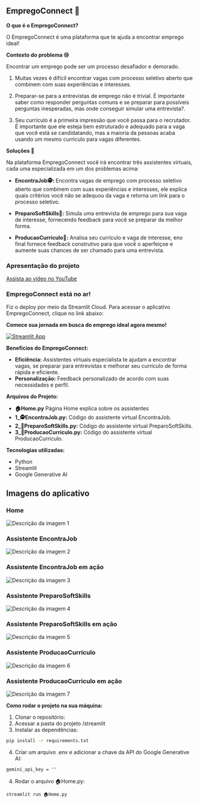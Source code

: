 ## EmpregoConnect 🚀

**O que é o EmpregoConnect?**

O EmpregoConnect é uma plataforma que te ajuda a encontrar emprego ideal!

**Contexto do problema 😢**

Encontrar um emprego pode ser um processo desafiador e demorado. 

1. Muitas vezes é difícil encontrar vagas com processo seletivo aberto que combinem com suas experiências e interesses.

2. Preparar-se para a entrevistas de emprego não é trivial. É importante saber como responder perguntas comuns e se preparar para possíveis perguntas inesperadas, mas onde conseguir simular uma entrevista?.

3. Seu currículo é a primeira impressão que você passa para o recrutador. É importante que ele esteja bem estruturado e adequado para a vaga que você está se candidatando, mas a maioria da pessoas acaba usando um mesmo currículo para vagas diferentes.

**Soluções 🚀**

Na plataforma EmpregoConnect você irá encontrar três assistentes virtuais, cada uma especializada em um dos problemas acima:

* **EncontraJob🕵️:** Encontra vagas de emprego com processo seletivo aberto que combinem com suas experiências e interesses, ele explica quais critérios você não se adequou da vaga e retorna um link para o processo seletivo.

* **PreparoSoftSkills🥋:** Simula uma entrevista de emprego para sua vaga de interesse, fornecendo feedback para você se preparar da melhor forma.

* **ProducaoCurriculo📄:** Analisa seu currículo e vaga de interesse, eno final fornece feedback construtivo para que você o aperfeiçoe e aumente suas chances de ser chamado para uma entrevista.

### Apresentação do projeto 

[Assista ao vídeo no YouTube](https://www.youtube.com/watch?v=SECVGN4Bsgg)


### EmpregoConnect está no ar!

Fiz o deploy por meio da Streamlit Cloud.
Para acessar o aplicativo EmpregoConnect, clique no link abaixo:

**Comece sua jornada em busca do emprego ideal agora mesmo!**

[![Streamlit App](https://static.streamlit.io/badges/streamlit_badge_black_white.svg)](https://empregoconnect.streamlit.app/)




**Benefícios do EmpregoConnect:**

* **Eficiência:** Assistentes virtuais especialista te ajudam a encontrar vagas, se preparar para entrevistas e melhorar seu currículo de forma rápida e eficiente.
* **Personalização:** Feedback personalizado de acordo com suas necessidades e perfil.


**Arquivos do Projeto:**

* **🏠Home.py** Página Home explica sobre os assistentes
* **1_🕵️EncontraJob.py:** Código do assistente virtual EncontraJob.
* **2_🥋PreparoSoftSkills.py:** Código do assistente virtual PreparoSoftSkills.
* **3_📄ProducaoCurriculo.py:** Código do assistente virtual ProducaoCurriculo.

**Tecnologias utilizadas:**

* Python
* Streamlit
* Google Generative AI


## Imagens do aplicativo 

### Home
![Descrição da imagem 1](home.jpeg)

### Assistente EncontraJob
![Descrição da imagem 2](encontra.jpeg)
### Assistente EncontraJob em ação
![Descrição da imagem 3](encontra_acao.jpeg)

### Assistente PreparoSoftSkills
![Descrição da imagem 4](preparo.jpeg)
### Assistente PreparoSoftSkills em ação
![Descrição da imagem 5](preparo_acao.jpeg)

### Assistente ProducaoCurriculo
![Descrição da imagem 6](cv.jpeg)
### Assistente ProducaoCurriculo em ação
![Descrição da imagem 7](cv_acao.jpeg)

**Como rodar o projeto na sua máquina:**

1. Clonar o repositório:
2. Acessar a pasta do projeto /streamlit
3. Instalar as dependências:
```bash
pip install -r requirements.txt
```
4. Criar um arquivo .env e adicionar a chave da API do Google Generative AI:
```bash
gemini_api_key = ""
```
4. Rodar o arquivo 🏠Home.py:
```bash
streamlit run 🏠Home.py
```



